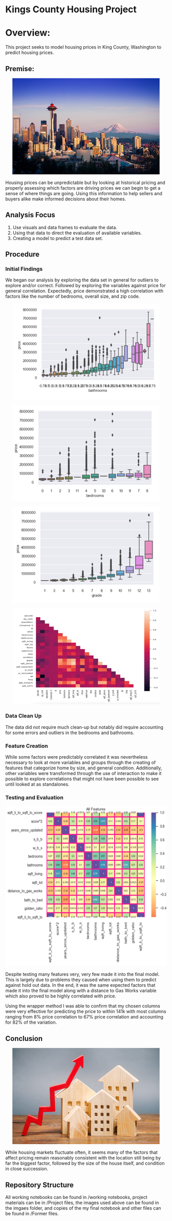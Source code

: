 # Kings County Housing Project
 

Overview:
======
This project seeks to model housing prices in King County, Washington to predict housing prices. 

## Premise: 

<p align="center">
  <img width="460" height="300" src=images/seattle.jpeg>
</p>

Housing prices can be unpredictable but by looking at historical pricing and properly assessing which factors are driving prices we can begin to get a sense of where things are going. Using this information to help sellers and buyers alike make informed decisions about their homes. 

## Analysis Focus
1. Use visuals and data frames to evaluate the data.
2. Using that data to direct the evaluation of available variables.  
3. Creating a model to predict a test data set.

## Procedure

### Initial Findings 

We began our analysis by exploring the data set in general for outliers to explore and/or correct. Followed by exploring the variables against price for general correlation. Expectedly, price demonstrated a high correlation with factors like the number of bedrooms, overall size, and zip code. 

<p align="center">
  <img width="460" height="300" src=images/Bathrooms.png>
</p>

<p align="center">
  <img width="460" height="300" src=images/Bedrooms.png>
</p>

<p align="center">
  <img width="460" height="300" src=images/Grade.png>
</p>

<p align="center">
  <img width="460" height="300" src=images/Corr.png>
</p>


### Data Clean Up

The data did not require much clean-up but notably did require accounting for some errors and outliers in the bedrooms and bathrooms.


### Feature Creation 

While some factors were predictably correlated it was nevertheless necessary to look at more variables and groups through the creating of features that categorize home by size, and general condition. Additionally, other variables were transformed through the use of interaction to make it possible to explore correlations that might not have been possible to see until looked at as standalones.  

### Testing and Evaluation

<p align="center">
  <img width="860" height="500" src=images/allfeats.png>
</p>

Despite testing many features very, very few made it into the final model. This is largely due to problems they caused when using them to predict against hold out data. In the end, it was the same expected factors that made it into the final model along with a distance to Gas Works variable which also proved to be highly correlated with price.  

Using the wrapper method I was able to confirm that my chosen columns were very effective for predicting the price to within 141k with most columns ranging from 8% price correlation to 67% price correlation and accounting for 82% of the variation. 

## Conclusion 

<p align="center">
  <img width="460" height="300" src=images/house.jpg>
</p>

While housing markets fluctuate often, it seems many of the factors that affect pricing remain reasonably consistent with the location still being by far the biggest factor, followed by the size of the house itself, and condition in close succession. 

## Repository Structure  
All working notebooks can be found in /working notebooks, project materials can be in /Project files, the images used above can be found in the imgaes folder, and copies of the my final notebook and other files can be found in /Former files. 


